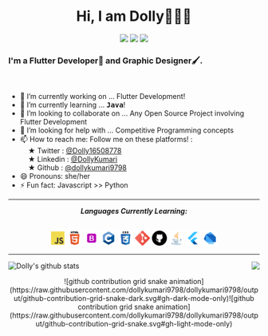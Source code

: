 <h1 align="center">Hi, I am Dolly👋👩‍💻</h1>
<p align="center">
  <img src="https://visitor-badge.laobi.icu/badge?page_id=dollykumari9798">
  <img src="https://img.shields.io/github/followers/dollykumari9798?label=Follow&style=social)[(https://github.com/dollykumari9798">
  <img src="https://shields.io/github/stars/dollykumari9798?label=Stars&style=social)[(https://github.com/dollykumari9798">
</p>
<h3>I'm a Flutter Developer📱 and Graphic Designer🖌️.</h3>
<br />


- 🔭 I’m currently working on ... Flutter Development!
- 🌱 I’m currently learning ... <strong><tt>Java</tt></strong>!
- 👯 I’m looking to collaborate on ... Any Open Source Project involving Flutter Development
- 🤔 I’m looking for help with ... Competitive Programming concepts
- 📫 How to reach me: Follow me on these platforms! :<br> &nbsp;&nbsp;&nbsp; &#9733; Twitter : <a href="https://twitter.com/Dolly16508778">@Dolly16508778</a><br> &nbsp;&nbsp;&nbsp; &#9733; Linkedin : <a href="https://www.linkedin.com/in/dollykumari9798/">@DollyKumari</a><br> &nbsp;&nbsp;&nbsp; &#9733; Github : <a href="https://github.com/dollykumari9798/">@dollykumari9798</a>
- 😄 Pronouns: she/her
- ⚡ Fun fact: Javascript >> Python

<hr>

<p align="center">
<i><b>Languages Currently Learning:</b></i> 
  <br><br>
  <div align="center">
  <code><img height="30" src="icons/js_icon.svg"></code>
  <code><img height="30" src="icons/html5_icon.svg"></code>
  <code><img height="30" src="icons/bootstrap_icon.svg"></code>
  <code><img height="30" src="icons/c.svg"></code>
  <code><img height="30" src="icons/css3_icon.svg"></code>
  <code><img height="30" src="icons/git_icon.svg"></code>
  <code><img height="30" src="icons/github_icon.svg"></code>
  <code><img height="30" src="icons/java_icon.svg"></code>
    <code><img height="30" src="icons/flutter.svg"></code>
    <code><img height="30" src="icons/dart.svg"></code>
  </div>
</p>

<hr>

![Dolly's github stats](https://github-readme-stats.vercel.app/api?username=dollykumari9798&show_icons=true&hide_border=true)
<img align="right" src="https://github-readme-stats.vercel.app/api/top-langs/?username=dollykumari9798&layout=compact&title_color=fff&text_color=fff&bg_color=151515" />


<p align="center">
  ![github contribution grid snake animation](https://raw.githubusercontent.com/dollykumari9798/dollykumari9798/output/github-contribution-grid-snake-dark.svg#gh-dark-mode-only)![github contribution grid snake animation](https://raw.githubusercontent.com/dollykumari9798/dollykumari9798/output/github-contribution-grid-snake.svg#gh-light-mode-only)
</p>
